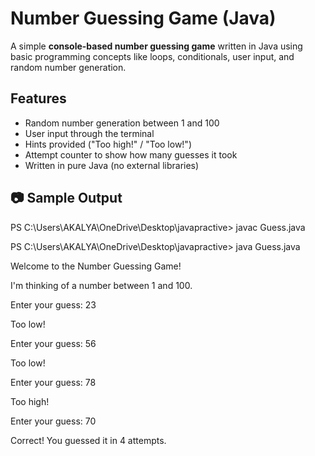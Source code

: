 # Number Guessing Game (Java)

A simple **console-based number guessing game** written in Java using basic programming concepts like loops, conditionals, user input, and random number generation.

## Features

- Random number generation between 1 and 100
- User input through the terminal
- Hints provided ("Too high!" / "Too low!")
- Attempt counter to show how many guesses it took
- Written in pure Java (no external libraries)

## 📷 Sample Output

PS C:\Users\AKALYA\OneDrive\Desktop\javapractive> javac Guess.java

PS C:\Users\AKALYA\OneDrive\Desktop\javapractive> java Guess.java

Welcome to the Number Guessing Game!

I'm thinking of a number between 1 and 100.

Enter your guess: 23

Too low!

Enter your guess: 56

Too low!

Enter your guess: 78

Too high!

Enter your guess: 70

Correct! You guessed it in 4 attempts.
